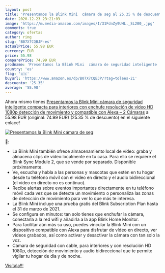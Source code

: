 ```yaml
---
layout: post
title: 'Presentamos la Blink Mini  cámara de seg al 25.35 % de descuento'
date: 2020-12-23 23:21:03
image: 'https://m.media-amazon.com/images/I/31FdnZy9UHL._SL200_.jpg'
comments: true
category: ofertas
author: ring
slug: 'B07X7CQBJP-es'
actualPrice: 55.98 EUR
currency: EUR
price: 55.98
comparePrice: 74.99 EUR
prodname: 'Presentamos la Blink Mini  cámara de seguridad inteligente  compacta  para interiores  con enchufe  resolución de vídeo HD 1080p  detección de movimiento y compatible con Alexa – 2 Cámaras'
country: 'es'
flag: '🇪🇸'
buyurl: 'https://www.amazon.es/dp/B07X7CQBJP/?tag=tolees-21'
descuento: '25.35'
average: '55.98'
---
```


Ahora mismo tienes [Presentamos la Blink Mini  cámara de seguridad inteligente  compacta  para interiores  con enchufe  resolución de vídeo HD 1080p  detección de movimiento y compatible con Alexa – 2 Cámaras](https://www.amazon.es/dp/B07X7CQBJP/?tag=tolees-21) a 55.98 EUR (original: 74.99 EUR) (25.35 %  de descuento) en el siguiente enlace!

[![Presentamos la Blink Mini  cámara de seg](https://m.media-amazon.com/images/I/31FdnZy9UHL._SL200_.jpg)](https://www.amazon.es/dp/B07X7CQBJP/?tag=tolees-21)

🔎:

- La Blink Mini también ofrece almacenamiento local de vídeo: graba y almacena clips de vídeo localmente en tu casa. Para ello se requiere el Blink Sync Module 2, que se vende por separado. Disponible próximamente.
- Ve, escucha y habla a las personas y mascotas que estén en tu hogar desde tu teléfono móvil con el vídeo en directo y el audio bidireccional (el vídeo en directo no es continuo).
- Recibe alertas sobre eventos importantes directamente en tu teléfono móvil cada vez que se detecte un movimiento o personaliza las zonas de detección de movimiento para ver lo que más te interesa.
- La Blink Mini incluye una prueba gratis del Blink Subscription Plan hasta el 31 de marzo de 2021.
- Se configura en minutos: tan solo tienes que enchufar la cámara, conectarla a la red wifi y añadirla a la app Blink Home Monitor.
- Para facilitar aún más su uso, puedes vincular la Blink Mini con un dispositivo compatible con Alexa para disfrutar de vídeo en directo, ver vídeos grabados, así como activar y desactivar la cámara con tan solo la voz.
- Cámara de seguridad con cable, para interiores y con resolución HD 1080p, detección de movimiento y audio bidireccional que te permite vigilar tu hogar de día y de noche.

[Visítala!!!](https://www.amazon.es/dp/B07X7CQBJP/?tag=tolees-21)
